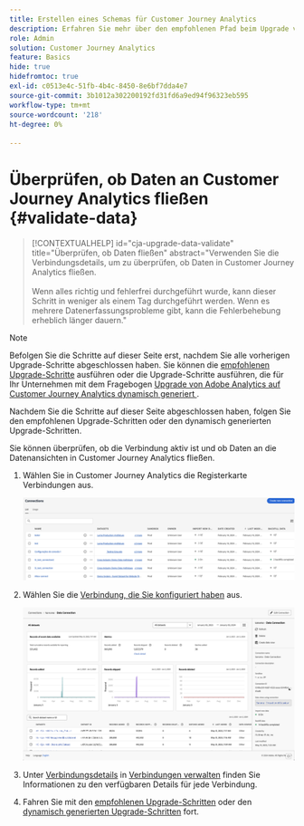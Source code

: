 ```yaml
---
title: Erstellen eines Schemas für Customer Journey Analytics
description: Erfahren Sie mehr über den empfohlenen Pfad beim Upgrade von Adobe Analytics auf Customer Journey Analytics
role: Admin
solution: Customer Journey Analytics
feature: Basics
hide: true
hidefromtoc: true
exl-id: c0513e4c-51fb-4b4c-8450-8e6bf7dda4e7
source-git-commit: 3b1012a302200192fd31fd6a9ed94f96323eb595
workflow-type: tm+mt
source-wordcount: '218'
ht-degree: 0%

---
```


# Überprüfen, ob Daten an Customer Journey Analytics fließen {#validate-data}

<!-- markdownlint-disable MD034 -->

>[!CONTEXTUALHELP]
>id="cja-upgrade-data-validate"
>title="Überprüfen, ob Daten fließen"
>abstract="Verwenden Sie die Verbindungsdetails, um zu überprüfen, ob Daten in Customer Journey Analytics fließen.<br><br>Wenn alles richtig und fehlerfrei durchgeführt wurde, kann dieser Schritt in weniger als einem Tag durchgeführt werden. Wenn es mehrere Datenerfassungsprobleme gibt, kann die Fehlerbehebung erheblich länger dauern."

<!-- markdownlint-enable MD034 -->

>[!NOTE]
> 
>Befolgen Sie die Schritte auf dieser Seite erst, nachdem Sie alle vorherigen Upgrade-Schritte abgeschlossen haben. Sie können die [empfohlenen Upgrade-Schritte](/help/getting-started/cja-upgrade/cja-upgrade-recommendations.md#recommended-upgrade-steps-for-most-organizations) ausführen oder die Upgrade-Schritte ausführen, die für Ihr Unternehmen mit dem Fragebogen [Upgrade von Adobe Analytics auf Customer Journey Analytics dynamisch generiert ](https://gigazelle.github.io/cja-ttv/).
>
>Nachdem Sie die Schritte auf dieser Seite abgeschlossen haben, folgen Sie den empfohlenen Upgrade-Schritten oder den dynamisch generierten Upgrade-Schritten.

Sie können überprüfen, ob die Verbindung aktiv ist und ob Daten an die Datenansichten in Customer Journey Analytics fließen.

1. Wählen Sie in Customer Journey Analytics die Registerkarte Verbindungen aus.

   ![Listenansicht](assets/list-view.png)

1. Wählen Sie die [Verbindung, die Sie konfiguriert haben](/help/getting-started/cja-upgrade/cja-upgrade-connection.md) aus.

   ![Fenster „Alle Datensätze“ mit den Widgets und Einstellungen](assets/conn-details.png)

1. Unter [Verbindungsdetails](/help/connections/manage-connections.md#manage-connections) in [Verbindungen verwalten](/help/connections/manage-connections.md) finden Sie Informationen zu den verfügbaren Details für jede Verbindung.

1. Fahren Sie mit den [empfohlenen Upgrade-Schritten](/help/getting-started/cja-upgrade/cja-upgrade-recommendations.md#recommended-upgrade-steps-for-most-organizations) oder den [dynamisch generierten Upgrade-Schritten](https://gigazelle.github.io/cja-ttv/) fort.

<!-- Should we duplicate the content here or single source it with /help/connections/manage-connections.md -->
